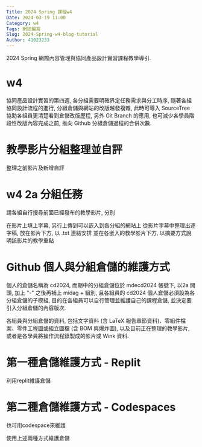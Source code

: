 ```yaml
---
Title: 2024 Spring 課程w4
Date: 2024-03-19 11:00
Category: w4
Tags: 網誌編寫
Slug: 2024-Spring-w4-blog-tutorial
Author: 41023233
---
```


2024 Spring 網際內容管理與協同產品設計實習課程教學導引.

<!-- PELICAN_END_SUMMARY -->
# w4
協同產品設計實習的第四週, 各分組需要明確界定任務需求與分工時序, 隨著各組協同設計流程的進行, 分組倉儲與網站的改版越發複雜, 此時可導入 SourceTree 協助各組員更清楚看到倉儲改版歷程, 另外 Git Branch 的應用, 也可減少各學員階段性改版內容完成之前, 推向 Github 分組倉儲過程的合併次數.

# 教學影片分組整理並自評
整理之前影片及新增自評

# w4 2a 分組任務
請各組自行搜尋前面已經發布的教學影片, 分別

在影片上填上字幕, 另行上傳到可以嵌入到各分組的網站上
從影片字幕中整理出逐字稿, 放在影片下方, 以 .txt 連結安排
並在各嵌入的教學影片下方, 以摘要方式說明該影片的教學重點
# Github 個人與分組倉儲的維護方式
個人的倉儲名稱為 cd2024, 而期中的分組倉儲位於 mdecd2024 帳號下, 以2a 開頭, 加上 "-" 之後再補上 midag + 組別, 且各組員的 cd2024 個人倉儲必須設為各分組倉儲的子模組, 目的在各組員可以自行管理並維護自己的課程倉儲, 並決定要引入分組倉儲的內容版次.

各組員與分組倉儲的資料, 包括文字資料 (含 LaTeX 報告章節資料)、零組件檔案、零件工程圖或組立圖檔 (含 BOM 與爆炸圖), 以及目前正在整理的教學影片, 或者是各學員將操作流程錄製成的影片或 Wink 資料.

# 第一種倉儲維護方式 - Replit
利用replit維護倉儲

# 第二種倉儲維護方式 - Codespaces
也可用codespace來維護

使用上述兩種方式維護倉儲